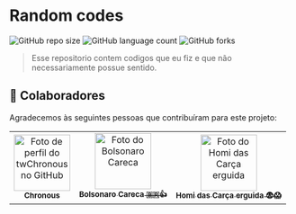 # Random codes

![GitHub repo size](https://img.shields.io/github/repo-size/twChronous/Random?style=for-the-badge)
![GitHub language count](https://img.shields.io/github/languages/count/twChronous/Random?style=for-the-badge)
![GitHub forks](https://img.shields.io/github/forks/twChronous/Random?style=for-the-badge)


> Esse repositorio contem codigos que eu fiz e que não necessariamente possue sentido.

## 🤝 Colaboradores

Agradecemos às seguintes pessoas que contribuíram para este projeto:

<table>
  <tr>
    <td align="center">
      <a href="#">
        <img src="https://github.com/twChronous.png" width="100px;" alt="Foto de perfil do twChronous no GitHub"/><br>
        <sub>
          <b>Chronous</b>
        </sub>
      </a>
    </td>
    <td align="center">
      <a href="#">
        <img src="https://media.discordapp.net/attachments/816450123210948649/886233047509393428/by85rtperea61.png?width=469&height=289" width="100px;" alt="Foto do Bolsonaro Careca"/><br>
        <sub>
          <b>Bolsonaro Careca 🇧🇷👍</b>
        </sub>
      </a>
    </td>
    <td align="center">
      <a href="#">
        <img src="https://media.discordapp.net/attachments/878837627757940770/886233762734686238/9ebbe4477360ee0fc489eaf01c5b8ed8c78c657986117dc5e6fb73edf6026129_1.png?width=468&height=478" width="100px;" alt="Foto do Homi das Carça erguida"/><br>
        <sub>
          <b>Homi das Carça erguida 😨😱</b>
        </sub>
      </a>
    </td>
  </tr>
</table>